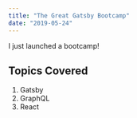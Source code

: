 ```yaml
---
title: "The Great Gatsby Bootcamp"
date: "2019-05-24"
---
```


I just launched a bootcamp!

## Topics Covered

1. Gatsby
2. GraphQL
3. React
